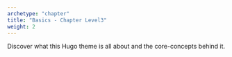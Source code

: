 ```yaml
---
archetype: "chapter"
title: "Basics - Chapter Level3"
weight: 2
---
```


Discover what this Hugo theme is all about and the core-concepts behind it.
